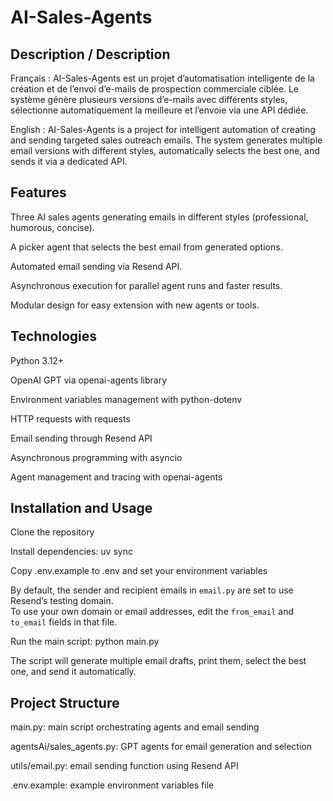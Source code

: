 # AI-Sales-Agents
## Description / Description

Français :
AI-Sales-Agents est un projet d’automatisation intelligente de la création et de l’envoi d’e-mails de prospection commerciale ciblée. Le système génère plusieurs versions d’e-mails avec différents styles, sélectionne automatiquement la meilleure et l’envoie via une API dédiée.

English :
AI-Sales-Agents is a project for intelligent automation of creating and sending targeted sales outreach emails. The system generates multiple email versions with different styles, automatically selects the best one, and sends it via a dedicated API.

## Features
Three AI sales agents generating emails in different styles (professional, humorous, concise).

A picker agent that selects the best email from generated options.

Automated email sending via Resend API.

Asynchronous execution for parallel agent runs and faster results.

Modular design for easy extension with new agents or tools.

## Technologies
Python 3.12+

OpenAI GPT via openai-agents library

Environment variables management with python-dotenv

HTTP requests with requests

Email sending through Resend API

Asynchronous programming with asyncio

Agent management and tracing with openai-agents

## Installation and Usage

Clone the repository

Install dependencies: uv sync

Copy .env.example to .env and set your environment variables

By default, the sender and recipient emails in `email.py` are set to use Resend’s testing domain.  
To use your own domain or email addresses, edit the `from_email` and `to_email` fields in that file.

Run the main script: python main.py

The script will generate multiple email drafts, print them, select the best one, and send it automatically.

## Project Structure
main.py: main script orchestrating agents and email sending

agentsAi/sales_agents.py: GPT agents for email generation and selection

utils/email.py: email sending function using Resend API

.env.example: example environment variables file